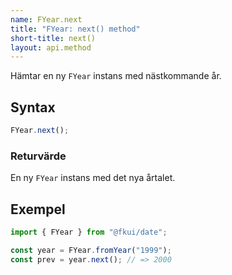 ```yaml
---
name: FYear.next
title: "FYear: next() method"
short-title: next()
layout: api.method
---
```


Hämtar en ny `FYear` instans med nästkommande år.

## Syntax

```ts nocompile nolint
FYear.next();
```

### Returvärde

En ny `FYear` instans med det nya årtalet.

## Exempel

```ts
import { FYear } from "@fkui/date";

const year = FYear.fromYear("1999");
const prev = year.next(); // => 2000
```
